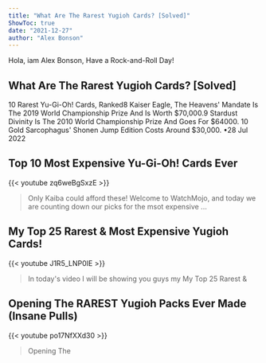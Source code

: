 ```yaml
---
title: "What Are The Rarest Yugioh Cards? [Solved]"
ShowToc: true 
date: "2021-12-27"
author: "Alex Bonson" 
---
```


Hola, iam Alex Bonson, Have a Rock-and-Roll Day!
## What Are The Rarest Yugioh Cards? [Solved]
10 Rarest Yu-Gi-Oh! Cards, Ranked8 Kaiser Eagle, The Heavens' Mandate Is The 2019 World Championship Prize And Is Worth $70,000.9 Stardust Divinity Is The 2010 World Championship Prize And Goes For $64000. 
 10 Gold Sarcophagus' Shonen Jump Edition Costs Around $30,000. 
 •28 Jul 2022

## Top 10 Most Expensive Yu-Gi-Oh! Cards Ever
{{< youtube zq6weBgSxzE >}}
>Only Kaiba could afford these! Welcome to WatchMojo, and today we are counting down our picks for the msot expensive ...

## My Top 25 Rarest & Most Expensive Yugioh Cards!
{{< youtube J1R5_LNP0IE >}}
>In today's video I will be showing you guys my My Top 25 Rarest & 

## Opening The RAREST Yugioh Packs Ever Made (Insane Pulls)
{{< youtube po17NfXXd30 >}}
>Opening The 

